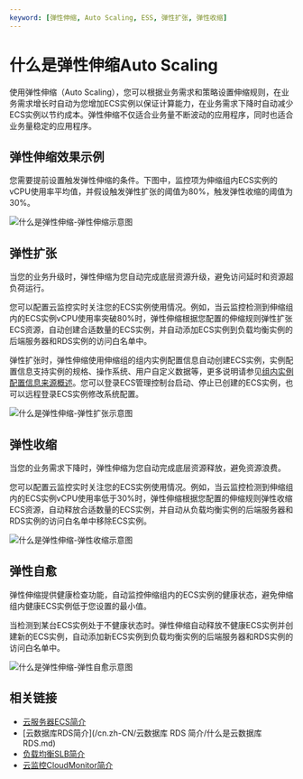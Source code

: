 ```yaml
---
keyword: [弹性伸缩, Auto Scaling, ESS, 弹性扩张, 弹性收缩]
---
```


# 什么是弹性伸缩Auto Scaling

使用弹性伸缩（Auto Scaling），您可以根据业务需求和策略设置伸缩规则，在业务需求增长时自动为您增加ECS实例以保证计算能力，在业务需求下降时自动减少ECS实例以节约成本。弹性伸缩不仅适合业务量不断波动的应用程序，同时也适合业务量稳定的应用程序。

## 弹性伸缩效果示例

您需要提前设置触发弹性伸缩的条件。下图中，监控项为伸缩组内ECS实例的vCPU使用率平均值，并假设触发弹性扩张的阈值为80%，触发弹性收缩的阈值为30%。

![什么是弹性伸缩-弹性伸缩示意图](https://static-aliyun-doc.oss-accelerate.aliyuncs.com/assets/img/zh-CN/3627659951/p21244.png)

## 弹性扩张

当您的业务升级时，弹性伸缩为您自动完成底层资源升级，避免访问延时和资源超负荷运行。

您可以配置云监控实时关注您的ECS实例使用情况。例如，当云监控检测到伸缩组内的ECS实例vCPU使用率突破80%时，弹性伸缩根据您配置的伸缩规则弹性扩张ECS资源，自动创建合适数量的ECS实例，并自动添加ECS实例到负载均衡实例的后端服务器和RDS实例的访问白名单中。

弹性扩张时，弹性伸缩使用伸缩组的组内实例配置信息自动创建ECS实例，实例配置信息支持实例的规格、操作系统、用户自定义数据等，更多说明请参见[组内实例配置信息来源概述](/cn.zh-CN/伸缩组/组内实例配置信息来源/组内实例配置信息来源概述.md)。您可以登录ECS管理控制台启动、停止已创建的ECS实例，也可以远程登录ECS实例修改系统配置。

![什么是弹性伸缩-弹性扩张示意图](https://static-aliyun-doc.oss-accelerate.aliyuncs.com/assets/img/zh-CN/3627659951/p21245.png)

## 弹性收缩

当您的业务需求下降时，弹性伸缩为您自动完成底层资源释放，避免资源浪费。

您可以配置云监控实时关注您的ECS实例使用情况。例如，当云监控检测到伸缩组内的ECS实例vCPU使用率低于30%时，弹性伸缩根据您配置的伸缩规则弹性收缩ECS资源，自动释放合适数量的ECS实例，并自动从负载均衡实例的后端服务器和RDS实例的访问白名单中移除ECS实例。

![什么是弹性伸缩-弹性收缩示意图](https://static-aliyun-doc.oss-accelerate.aliyuncs.com/assets/img/zh-CN/3627659951/p21246.png)

## 弹性自愈

弹性伸缩提供健康检查功能，自动监控伸缩组内的ECS实例的健康状态，避免伸缩组内健康ECS实例低于您设置的最小值。

当检测到某台ECS实例处于不健康状态时。弹性伸缩自动释放不健康ECS实例并创建新的ECS实例，自动添加新ECS实例到负载均衡实例的后端服务器和RDS实例的访问白名单中。

![什么是弹性伸缩-弹性自愈示意图](https://static-aliyun-doc.oss-accelerate.aliyuncs.com/assets/img/zh-CN/3627659951/p21247.png)

## 相关链接

-   [云服务器ECS简介](/cn.zh-CN/产品简介/什么是云服务器ECS.md)
-   [云数据库RDS简介](/cn.zh-CN/云数据库 RDS 简介/什么是云数据库RDS.md)
-   [负载均衡SLB简介](/cn.zh-CN/产品简介/什么是负载均衡.md)
-   [云监控CloudMonitor简介](/cn.zh-CN/产品简介/什么是云监控.md)

